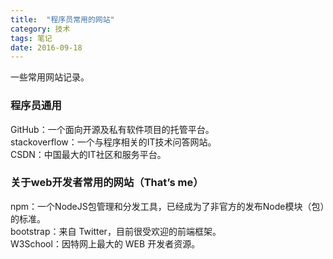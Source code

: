 ```yaml
---
title:  "程序员常用的网站"
category: 技术
tags: 笔记
date: 2016-09-18
---
```

一些常用网站记录。
<!-- more -->
### 程序员通用
GitHub：一个面向开源及私有软件项目的托管平台。  
stackoverflow：一个与程序相关的IT技术问答网站。  
CSDN：中国最大的IT社区和服务平台。  
### 关于web开发者常用的网站（That’s me）
npm：一个NodeJS包管理和分发工具，已经成为了非官方的发布Node模块（包）的标准。   
bootstrap：来自 Twitter，目前很受欢迎的前端框架。  
W3School：因特网上最大的 WEB 开发者资源。  
